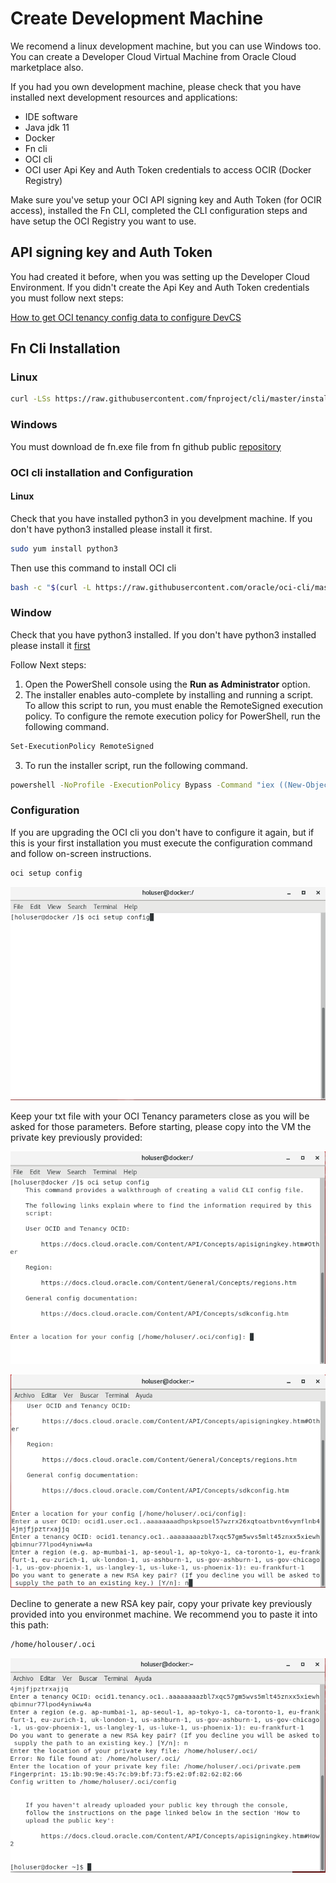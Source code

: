 # Create Development Machine
We recomend a linux development machine, but you can use Windows too. 
You can create a Developer Cloud Virtual Machine from Oracle Cloud marketplace also.

If you had you own development machine, please check that you have installed next development resources and applications:

- IDE software
- Java jdk 11
- Docker
- Fn cli
- OCI cli
- OCI user Api Key and Auth Token credentials to access OCIR (Docker Registry)

Make sure you've setup your OCI API signing key and Auth Token (for OCIR access), installed the Fn CLI, completed the CLI configuration steps and have setup the OCI Registry you want to use.

## API signing key and Auth Token
You had created it before, when you was setting up the Developer Cloud Environment. If you didn't create the Api Key and Auth Token credentials you must follow next steps:

[<span class="underline">How to get OCI tenancy config data to configure DevCS</span>](https://github.com/oraclespainpresales/GigisPizzaHOL/blob/master/devcs2fn.md#how-to-get-oci-tenancy-config-data-to-configure-devcs)

## Fn Cli Installation
### Linux
```sh
curl -LSs https://raw.githubusercontent.com/fnproject/cli/master/install | sh
```
### Windows
You must download de fn.exe file from fn github public [repository](https://github.com/fnproject/cli/releases)

### OCI cli installation and Configuration
#### Linux
Check that you have installed python3 in you develpment machine. If you don't have python3 installed please install it first.
```sh
sudo yum install python3
```
Then use this command to install OCI cli
```sh
bash -c "$(curl -L https://raw.githubusercontent.com/oracle/oci-cli/master/scripts/install/install.sh)"
```
### Window
Check that you have python3 installed. If you don't have python3 installed please install it [first](https://www.python.org/downloads/)

Follow Next steps:
1. Open the PowerShell console using the **Run as Administrator** option.
2. The installer enables auto-complete by installing and running a script. To allow this script to run, you must enable the RemoteSigned execution policy. To configure the remote execution policy for PowerShell, run the following command.
```sh
Set-ExecutionPolicy RemoteSigned
```
3. To run the installer script, run the following command.
```sh
powershell -NoProfile -ExecutionPolicy Bypass -Command "iex ((New-Object System.Net.WebClient).DownloadString('https://raw.githubusercontent.com/oracle/oci-cli/master/scripts/install/install.ps1'))"
```
### Configuration
If you are upgrading the OCI cli you don't have to configure it again, but if this is your first installation you must execute the configuration command and follow on-screen instructions.
```sh
oci setup config
```
![](./media/image77.png)

Keep your txt file with your OCI Tenancy parameters close as you will be asked for those parameters. Before starting, please copy into the VM the private key previously provided:

![](./media/image78.png)

![](./media/image79.png)

Decline to generate a new RSA key pair, copy your private key previously provided into you environmet machine. We recommend you to paste it into this path:
```sh
/home/holouser/.oci
```
![](./media/image80.png)
